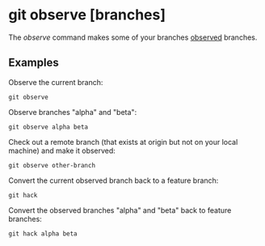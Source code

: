 # git observe [branches]

The _observe_ command makes some of your branches
[observed](../advanced-syncing.md#observed-branches) branches.

## Examples

Observe the current branch:

```fish
git observe
```

Observe branches "alpha" and "beta":

```fish
git observe alpha beta
```

Check out a remote branch (that exists at origin but not on your local machine)
and make it observed:

```fish
git observe other-branch
```

Convert the current observed branch back to a feature branch:

```fish
git hack
```

Convert the observed branches "alpha" and "beta" back to feature branches:

```fish
git hack alpha beta
```
